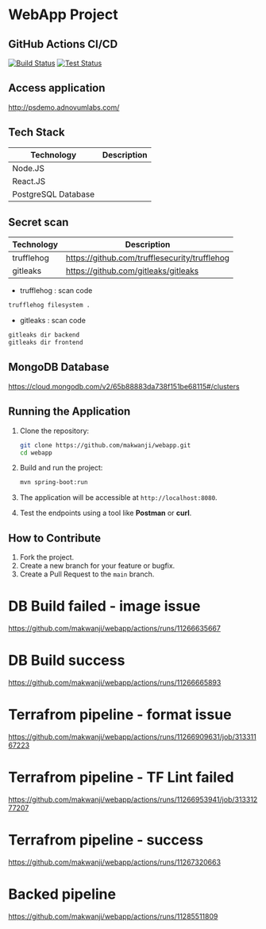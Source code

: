 # WebApp Project

## GitHub Actions CI/CD

[![Build Status](https://github.com/makwanji/webapp/workflows/Build/badge.svg)](https://github.com/makwanji/webapp/actions)
[![Test Status](https://github.com/makwanji/webapp/workflows/Test/badge.svg)](https://github.com/makwanji/webapp/actions)


## Access application
http://psdemo.adnovumlabs.com/


## Tech Stack

| Technology         | Description                                      |
|--------------------|--------------------------------------------------|
| Node.JS | |
| React.JS | |
| PostgreSQL Database | |


## Secret scan

| Technology         | Description                                      |
|--------------------|--------------------------------------------------|
| trufflehog | https://github.com/trufflesecurity/trufflehog |
| gitleaks | https://github.com/gitleaks/gitleaks |

- trufflehog : scan code
```bash
trufflehog filesystem .
```

- gitleaks : scan code
```bash
gitleaks dir backend
gitleaks dir frontend
```

## MongoDB Database

https://cloud.mongodb.com/v2/65b88883da738f151be68115#/clusters


## Running the Application

1. Clone the repository:
   ```bash
   git clone https://github.com/makwanji/webapp.git
   cd webapp
   ```

2. Build and run the project:
   ```bash
   mvn spring-boot:run
   ```

3. The application will be accessible at `http://localhost:8080`.

4. Test the endpoints using a tool like **Postman** or **curl**.


## How to Contribute

1. Fork the project.
2. Create a new branch for your feature or bugfix.
3. Create a Pull Request to the `main` branch.


# DB Build failed - image issue
https://github.com/makwanji/webapp/actions/runs/11266635667

# DB Build success
https://github.com/makwanji/webapp/actions/runs/11266665893


# Terrafrom pipeline - format issue
https://github.com/makwanji/webapp/actions/runs/11266909631/job/31331167223

# Terrafrom pipeline - TF Lint failed
https://github.com/makwanji/webapp/actions/runs/11266953941/job/31331277207

# Terrafrom pipeline - success
https://github.com/makwanji/webapp/actions/runs/11267320663

# Backed pipeline
https://github.com/makwanji/webapp/actions/runs/11285511809